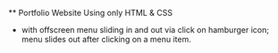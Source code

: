 ** Portfolio Website
Using only HTML & CSS
- with offscreen menu sliding in and out via click on hamburger icon; menu slides out after clicking on a menu item.

